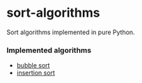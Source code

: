 # sort-algorithms
Sort algorithms implemented in pure Python.

### Implemented algorithms

- [bubble sort](bubble_sort.py)
- [insertion sort](insertion_sort.py)